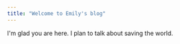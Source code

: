```yaml
---
title: "Welcome to Emily's blog"
---
```


I'm glad you are here. I plan to talk about saving the world.
